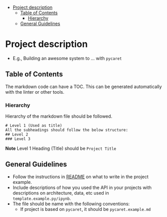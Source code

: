 <!-- toc -->

- [Project description](#project-description)
  * [Table of Contents](#table-of-contents)
    + [Hierarchy](#hierarchy)
  * [General Guidelines](#general-guidelines)

<!-- tocstop -->

# Project description

- E.g., Building an awesome system to ... with `pycaret`

## Table of Contents

The markdown code can have a TOC. This can be generated automatically with the
linter or other tools.

### Hierarchy

Hierarchy of the markdown file should be followed.
```
# Level 1 (Used as title)
All the subheadings should follow the below structure:
## Level 2
### Level 3
```

**Note** Level 1 Heading (Title) should be `Project Title`

## General Guidelines

- Follow the instructions in [README](/DATA605/DATA605_Spring2025/README.md) on
  what to write in the project example.
- Include descriptions of how you used the API in your projects with
  descriptions on architecture, data, etc used in `template.example.py/ipynb`.
- The file should be name with the following conventions:
  - If project is based on `pycaret`, it should be `pycaret.example.md`

